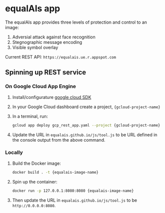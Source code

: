 # equalAIs app

The equalAIs app provides three levels of protection and control to an image:

1. Adversial attack against face recognition
1. Stegnographic message encoding
1. Visible symbol overlay

Current REST API: `https://equalais.ue.r.appspot.com`

## Spinning up REST service

### On Google Cloud App Engine

1. Install/configurature [google cloud SDK](https://cloud.google.com/sdk/)

1. In your Google Cloud dashboard create a project, `{gcloud-project-name}`

1. In a terminal, run:

   ```bash
   gcloud app deploy gcp_rest_app.yaml --project {gcloud-project-name} --verbosity=info
   ```

1. Update the URL in `equalais.github.io/js/tool.js` to be URL defined in the console output from the above command.

### Locally

1. Build the Docker image:

   ```bash
   docker build . -t {equalais-image-name}
   ```

1. Spin up the container:

   ```bash
   docker run -p 127.0.0.1:8080:8080 {equalais-image-name}
   ```

1. Then update the URL in `equalais.github.io/js/tool.js` to be `http://0.0.0.0:8080`.
